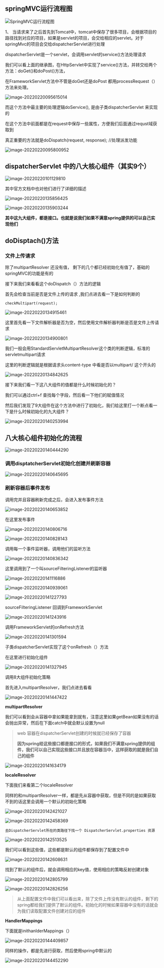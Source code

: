 ## springMVC运行流程图



![SpringMVC运行流程图](https://image.imxyu.cn/file/SpringMVC%E8%BF%90%E8%A1%8C%E6%B5%81%E7%A8%8B%E5%9B%BE.jpg)

1、 当请求来了之后首先到Tomcat中，tomcat中保存了很多项目，会根据项目的路径找到对应的项目，如果是servlet的项目，会交给相应的servlet。对于springMvc的项目会交给dispatcherServlet进行处理

dispatcherServlet是一个servlet，会调用servlet的service()方法处理请求

我们可以看上面的继承图，在HttpServlet中实现了service()方法，并转交给两个方法：doGet()和doPost()方法，

在FrameworkServlet方法中不管是doGet还是doPost 都用processRequest（）方法来处理。

![image-20220220095615014](https://image.imxyu.cn/file/image-20220220095615014.png)

而这个方法中最主要的处理逻辑doService(), 是由子类dispatcherServlet 来实现的

在这个方法中前面都是在request中保存一些属性，方便我们后面通过requst域获取到

真正重要的方法就是doDispatch(request, response); //处理派发功能

![image-20220220095800952](https://image.imxyu.cn/file/image-20220220095800952.png)



##  dispatcherServlet 中的八大核心组件（其实9个）

![image-20220220101129810](https://image.imxyu.cn/file/image-20220220101129810.png)

其中官方文档中也对他们进行了详细的描述

![image-20220220135856425](https://image.imxyu.cn/file/image-20220220135856425.png)

![image-20220220135903244](https://image.imxyu.cn/file/image-20220220135903244.png)

**其中这九大组件，都是接口。也就是说我们如果不满意spring提供的可以自己实现他们**

## doDisptach()方法

### 文件上传请求

除了multipartResolver 还没有值， 剩下的几个都已经初始化有值了，基础的springMVC的功能是有的

接下来我们来看看这个doDispatch（）方法的逻辑

首先会检查当前是否是文件上传的请求 ,我们点进去看一下是如何判断的

```
checkMultipart(request);
```

![image-20220220134915461](https://image.imxyu.cn/file/image-20220220134915461.png)

这里首先看一下文件解析器是否为空，然后使用文件解析器判断是否是文件上传请求

![image-20220220134900801](https://image.imxyu.cn/file/image-20220220134900801.png)

我们一般会用StandardServletMultipartResolver这个类的判断逻辑，标准的servletmultipart请求

这里的判断逻辑就是根据请求头content-type 中看是否以multipart/ 这个开头的

![image-20220220134842625](https://image.imxyu.cn/file/image-20220220134842625.png)

接下来我们看一下这八大组件的值都是什么时候初始化的？

我们可以通过ctrl+f 查找每个字段，然后看一下他们的赋值情况

然后我们发现了9大组件在这个方法中进行了初始化，我们给这里打一个断点看一下是什么时候初始化的九大组件？

![image-20220220140253994](https://image.imxyu.cn/file/image-20220220140253994.png)

## 八大核心组件初始化的流程



![image-20220220140444290](https://image.imxyu.cn/file/image-20220220140444290.png)

### 调用disptatcherServlet初始化创建并刷新容器

![image-20220220140645695](https://image.imxyu.cn/file/image-20220220140645695.png)

### 刷新容器后事件发布

调用完并且容器刷新完成之后，会进入发布事件方法

![image-20220220140653852](https://image.imxyu.cn/file/image-20220220140653852.png)

在这里发布事件

![image-20220220140806716](https://image.imxyu.cn/file/image-20220220140806716.png)

![image-20220220140828143](https://image.imxyu.cn/file/image-20220220140828143.png)

调用每一个事件监听器，调用他们的监听方法

![image-20220220140836342](https://image.imxyu.cn/file/image-20220220140836342.png)

这里调用到了一个叫sourceFilteringListener的监听器

![image-20220220141116886](https://image.imxyu.cn/file/image-20220220141116886.png)

![image-20220220140939061](https://image.imxyu.cn/file/image-20220220140939061.png)

![image-20220220141227793](https://image.imxyu.cn/file/image-20220220141227793.png)

sourceFilteringListener 回调到FrameworkServlet

![image-20220220141243916](https://image.imxyu.cn/file/image-20220220141243916.png)

调用FrameworkServlet的onRefresh方法

![image-20220220141301594](https://image.imxyu.cn/file/image-20220220141301594.png)

子类dispatcherServlet实现了这个onRefresh（）方法

在这里进行初始化组件

![image-20220220141327945](https://image.imxyu.cn/file/image-20220220141327945.png)

调用8大组件初始化策略

首先进入multipartResolver，我们点进去看看

![image-20220220141447422](https://image.imxyu.cn/file/image-20220220141447422.png)

**multipartResolver**

我们可以看到会从容器中拿如果能拿到就有，注意这里如果getBean如果没有的话会抛出异常，然后在下面catch中就会默认设置为null

> web 容器在dispatcherServlet创建的时候就已经保存了容器
>
> **因为spring给这些接口都是接口的形式，如果我们不满意spring提供的组件，我们可以自己实现这些接口并且放在容器当中，这样获取的就是我们自己的组件**

![image-20220220141634179](https://image.imxyu.cn/file/image-20220220141634179.png)

**localeResolver**

下面我们来看第二个localeResolver

同样的和multipartResolver一样，都是先从容器中获取，但是不同的是如果获取不到的话这里会调用一个默认的初始化策略

![image-20220220142421027](https://image.imxyu.cn/file/image-20220220142421027.png)

![image-20220220142458369](https://image.imxyu.cn/file/image-20220220142458369.png)

```
去DispatcherServlet所在的类路径下找一个 DispatcherServlet.properties 资源
```

![image-20220220142513525](https://image.imxyu.cn/file/image-20220220142513525.png)

我们可以看到这些值，这些都是默认的组件都保存到了配置文件中

![image-20220220142608631](https://image.imxyu.cn/file/image-20220220142608631.png)

找到了默认的组件后，就会调用相应的key值，使用相应的策略反射创建对象

![image-20220220142805799](https://image.imxyu.cn/file/image-20220220142805799.png)

![image-20220220142826256](https://image.imxyu.cn/file/image-20220220142826256.png)



>  从上面配置文件中我们可以看出来，除了文件上传没有默认的组件，剩下的spring都给我们提供了默认的组件。初始化的时候如果容器中没有的话就会为我们读取配置文件创建对应的组件

**HandlerMappings**

下面就是inithanlderMappings（）

![image-20220220144409857](https://image.imxyu.cn/file/image-20220220144409857.png)

同样的操作，都是先进行获取，然后使用spring中默认的

![image-20220220144452290](https://image.imxyu.cn/file/image-20220220144452290.png)

